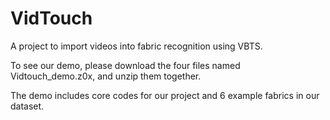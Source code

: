 # VidTouch

A project to import videos into fabric recognition using VBTS.

To see our demo, please download the four files named Vidtouch_demo.z0x, and unzip them together.

The demo includes core codes for our project and 6 example fabrics in our dataset.
